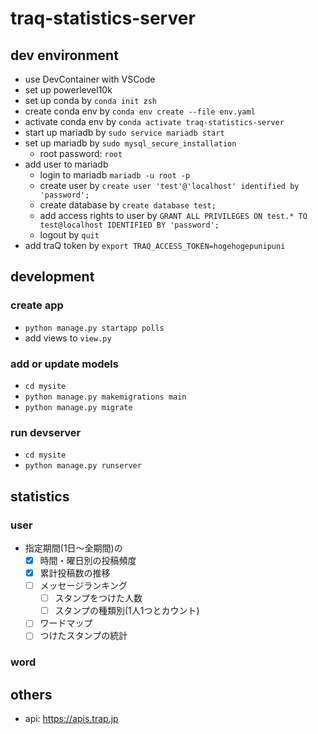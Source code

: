 # traq-statistics-server
## dev environment
- use DevContainer with VSCode
- set up powerlevel10k
- set up conda by `conda init zsh`
- create conda env by `conda env create --file env.yaml`
- activate conda env by `conda activate traq-statistics-server`
- start up mariadb by `sudo service mariadb start`
- set up mariadb by `sudo mysql_secure_installation`
    - root password: `root`
- add user to mariadb
    - login to mariadb `mariadb -u root -p`
    - create user by `create user 'test'@'localhost' identified by 'password';`
    - create database by `create database test;`
    - add access rights to user by `GRANT ALL PRIVILEGES ON test.* TO test@localhost IDENTIFIED BY 'password';`
    - logout by `quit`
- add traQ token by `export TRAQ_ACCESS_TOKEN=hogehogepunipuni`

## development
### create app
- `python manage.py startapp polls`
- add views to `view.py`

### add or update models
- `cd mysite`
- `python manage.py makemigrations main`
- `python manage.py migrate`

### run devserver
- `cd mysite`
- `python manage.py runserver`

## statistics
### user
- 指定期間(1日～全期間)の
  - [x] 時間・曜日別の投稿頻度
  - [x] 累計投稿数の推移
  - [ ] メッセージランキング
    - [ ] スタンプをつけた人数
    - [ ] スタンプの種類別(1人1つとカウント)
  - [ ] ワードマップ
  - [ ] つけたスタンプの統計

### word

## others
- api: https://apis.trap.jp
